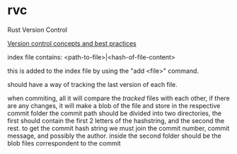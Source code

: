 # rvc
Rust Version Control

[Version control concepts and best practices](https://homes.cs.washington.edu/~mernst/advice/version-control.html)


index file contains:
\<path-to-file\>|\<hash-of-file-content\>

this is added to the index file by using the "add \<file\>" command.

should have a way of tracking the last version of each file.

when commiting, all it will compare the *tracked* files with each other, if there are any changes, it will make a blob of the file and store in the respective commit folder
the commit path should be divided into two directories, the first should contain the first 2 letters of the hashstring, and the second the rest.
to get the commit hash string we must join the commit number, commit message, and possibly the author.
inside the second folder should be the blob files correspondent to the commit
